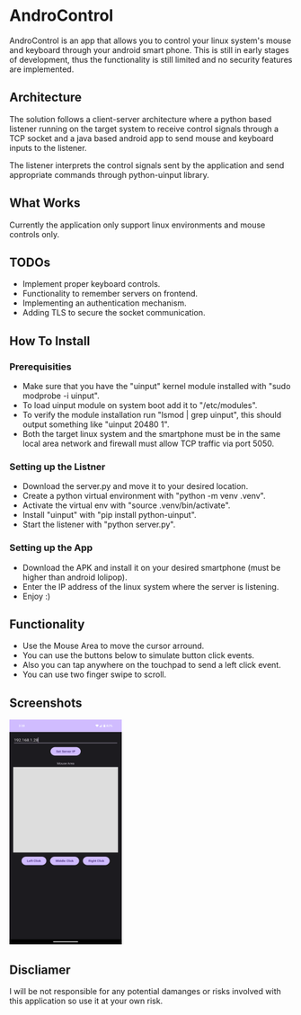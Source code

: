 # AndroControl
AndroControl is an app that allows you to control your linux system's mouse and keyboard through your android smart phone.
This is still in early stages of development, thus the functionality is still limited and no security features are implemented.

## Architecture
The solution follows a client-server architecture where a python based listener
running on the target system to receive control signals through a TCP socket
and a java based android app to send mouse and keyboard inputs to the listener.

The listener interprets the control signals sent by the application and send
appropriate commands through python-uinput library.

## What Works
Currently the application only support linux environments and mouse controls only.

## TODOs
+ Implement proper keyboard controls.
+ Functionality to remember servers on frontend.
+ Implementing an authentication mechanism.
+ Adding TLS to secure the socket communication.

## How To Install
### Prerequisities
+ Make sure that you have the "uinput" kernel module installed with "sudo modprobe -i uinput".
+ To load uinput module on system boot add it to "/etc/modules".
+ To verify the module installation run "lsmod | grep uinput", this should output something like "uinput                 20480  1".
+ Both the target linux system and the smartphone must be in the same local area network and firewall must allow TCP traffic via port 5050.

### Setting up the Listner
+ Download the server.py and move it to your desired location.
+ Create a python virtual environment with "python -m venv .venv".
+ Activate the virtual env with "source .venv/bin/activate".
+ Install "uinput" with "pip install python-uinput".
+ Start the listener with "python server.py".

### Setting up the App
+ Download the APK and install it on your desired smartphone (must be higher than android lolipop).
+ Enter the IP address of the linux system where the server is listening.
+ Enjoy :)

## Functionality
+ Use the Mouse Area to move the cursor arround.
+ You can use the buttons below to simulate button click events.
+ Also you can tap anywhere on the touchpad to send a left click event.
+ You can use two finger swipe to scroll.

## Screenshots
<img src="https://github.com/Arana-Jayavihan/AndroControl/blob/main/Assets/UI.png?raw=true"  width="200" height="400" >

## Discliamer
I will be not responsible for any potential damanges or risks involved with this application so use it at your own risk.
